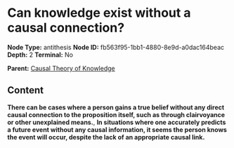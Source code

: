 # Can knowledge exist without a causal connection?

**Node Type:** antithesis
**Node ID:** fb563f95-1bb1-4880-8e9d-a0dac164beac
**Depth:** 2
**Terminal:** No

**Parent:** [Causal Theory of Knowledge](causal-theory-of-knowledge.md)

## Content

**There can be cases where a person gains a true belief without any direct causal connection to the proposition itself, such as through clairvoyance or other unexplained means.**, **In situations where one accurately predicts a future event without any causal information, it seems the person knows the event will occur, despite the lack of an appropriate causal link.**
